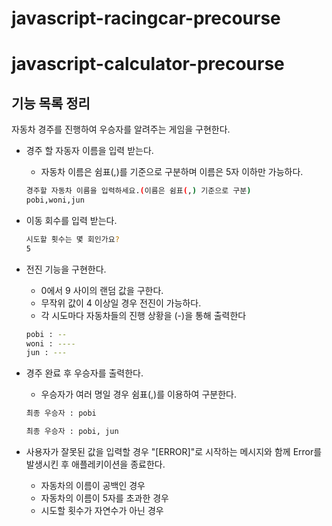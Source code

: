 # javascript-racingcar-precourse

# javascript-calculator-precourse

## 기능 목록 정리

자동차 경주를 진행하여 우승자를 알려주는 게임을 구현한다.

-   경주 할 자동자 이름을 입력 받는다.
    -   자동차 이름은 쉼표(,)를 기준으로 구분하며 이름은 5자 이하만 가능하다.
    ```bash
    경주할 자동차 이름을 입력하세요.(이름은 쉼표(,) 기준으로 구분)
    pobi,woni,jun
    ```
-   이동 회수를 입력 받는다.

    ```bash
    시도할 횟수는 몇 회인가요?
    5
    ```

-   전진 기능을 구현한다.

    -   0에서 9 사이의 랜덤 값을 구한다.
    -   무작위 값이 4 이상일 경우 전진이 가능하다.
    -   각 시도마다 자동차들의 진행 상황을 (-)을 통해 출력한다

    ```bash
    pobi : --
    woni : ----
    jun : ---
    ```

-   경주 완료 후 우승자를 출력한다.

    -   우승자가 여러 명일 경우 쉼표(,)를 이용하여 구분한다.

    ```bash
    최종 우승자 : pobi
    ```

    ```bash
    최종 우승자 : pobi, jun
    ```

-   사용자가 잘못된 값을 입력할 경우 "[ERROR]"로 시작하는 메시지와 함께 Error를 발생시킨 후 애플레키이션을 종료한다.
    -   자동차의 이름이 공백인 경우
    -   자동차의 이름이 5자를 초과한 경우
    -   시도할 횟수가 자연수가 아닌 경우
